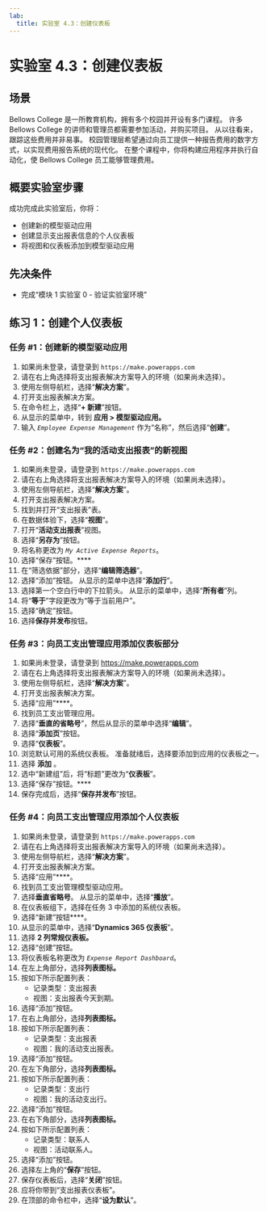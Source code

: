```yaml
---
lab:
  title: 实验室 4.3：创建仪表板
---
```


# 实验室 4.3：创建仪表板 

## 场景
Bellows College 是一所教育机构，拥有多个校园并开设有多门课程。 许多 Bellows College 的讲师和管理员都需要参加活动，并购买项目。 从以往看来，跟踪这些费用并非易事。
校园管理层希望通过向员工提供一种报告费用的数字方式，以实现费用报告系统的现代化。
在整个课程中，你将构建应用程序并执行自动化，使 Bellows College 员工能够管理费用。

## 概要实验室步骤
成功完成此实验室后，你将：
- 创建新的模型驱动应用
- 创建显示支出报表信息的个人仪表板
- 将视图和仪表板添加到模型驱动应用

## 先决条件
- 完成“模块 1 实验室 0 - 验证实验室环境”

## 练习 1：创建个人仪表板

### 任务 #1：创建新的模型驱动应用
1. 如果尚未登录，请登录到 `https://make.powerapps.com`
2. 请在右上角选择将支出报表解决方案导入的环境（如果尚未选择）。
3. 使用左侧导航栏，选择“**解决方案**”。
4. 打开支出报表解决方案。
5. 在命令栏上，选择“**+ 新建**”按钮。
6. 从显示的菜单中，转到 **应用 > 模型驱动应用。**
7. 输入 *`Employee Expense Management`* 作为“名称”，然后选择“**创建**”。

### 任务 #2：创建名为“我的活动支出报表”的新视图
1. 如果尚未登录，请登录到 `https://make.powerapps.com`
2. 请在右上角选择将支出报表解决方案导入的环境（如果尚未选择）。
3. 使用左侧导航栏，选择“**解决方案**”。
4. 打开支出报表解决方案。
5. 找到并打开“支出报表”表。
6. 在数据体验下，选择“**视图**”。
7. 打开“**活动支出报表**”视图。
8. 选择“**另存为**”按钮。
9. 将名称更改为 *`My Active Expense Reports`*。
10. 选择“保存”按钮。****
11. 在“筛选依据”部分，选择“**编辑筛选器**”。
12. 选择“添加”按钮。 从显示的菜单中选择“**添加行**”。
13. 选择第一个空白行中的下拉箭头。 从显示的菜单中，选择“**所有者**”列。
14. 将“**等于**”字段更改为“等于当前用户”。
15. 选择“确定”按钮。
16. 选择**保存并发布**按钮。

### 任务 #3：向员工支出管理应用添加仪表板部分
1. 如果尚未登录，请登录到 https://make.powerapps.com
2. 请在右上角选择将支出报表解决方案导入的环境（如果尚未选择）。
3. 使用左侧导航栏，选择“**解决方案**”。
4. 打开支出报表解决方案。
5. 选择“应用”****。
6. 找到员工支出管理应用。
7. 选择“**垂直的省略号**”，然后从显示的菜单中选择“**编辑**”。
8. 选择“**添加页**”按钮。
9. 选择“**仪表板**”。
10. 浏览默认可用的系统仪表板。 准备就绪后，选择要添加到应用的仪表板之一。
11. 选择 **添加** 。
12. 选中“新建组”后，将“标题”更改为“**仪表板**”。
13. 选择“保存”按钮。****
14. 保存完成后，选择“**保存并发布**”按钮。

### 任务 #4：向员工支出管理应用添加个人仪表板
1. 如果尚未登录，请登录到 `https://make.powerapps.com`
2. 请在右上角选择将支出报表解决方案导入的环境（如果尚未选择）。
3. 使用左侧导航栏，选择“**解决方案**”。
4. 打开支出报表解决方案。
5. 选择“应用”****。
6. 找到员工支出管理模型驱动应用。
7. 选择**垂直省略号**。 从显示的菜单中，选择“**播放**”。
8. 在仪表板组下，选择在任务 3 中添加的系统仪表板。
9. 选择“新建”按钮****。
10. 从显示的菜单中，选择“**Dynamics 365 仪表板**”。
11. 选择 **2 列常规仪表板。**
12. 选择“创建”按钮。
13. 将仪表板名称更改为 *`Expense Report Dashboard`*。
14. 在左上角部分，选择**列表图标。**
15. 按如下所示配置列表：
    - 记录类型：支出报表
    - 视图：支出报表今天到期。
16. 选择“添加”按钮。
17. 在右上角部分，选择**列表图标。**
18. 按如下所示配置列表：
    - 记录类型：支出报表
    - 视图：我的活动支出报表。
19. 选择“添加”按钮。
20. 在左下角部分，选择**列表图标。**
21. 按如下所示配置列表：
    - 记录类型：支出行
    - 视图：我的活动支出行。
22. 选择“添加”按钮。
23. 在右下角部分，选择**列表图标。**
24. 按如下所示配置列表：
    - 记录类型：联系人
    - 视图：活动联系人。
25. 选择“添加”按钮。
26. 选择左上角的“**保存**”按钮。
27. 保存仪表板后，选择“**关闭**”按钮。
28. 应将你带到“支出报表仪表板”。
29. 在顶部的命令栏中，选择“**设为默认**”。
